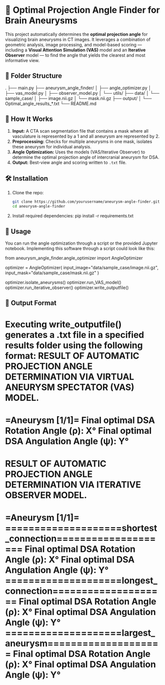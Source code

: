 # 🧠 Optimal Projection Angle Finder for Brain Aneurysms

This project automatically determines the **optimal projection angle** for visualizing brain aneurysms in CT images. It leverages a combination of geometric analysis, image processing, and model-based scoring — including a **Visual Attention Simulation (VAS)** model and an **Iterative Observer** model — to find the angle that yields the clearest and most informative view.

## 📂 Folder Structure
. ├── main.py ├── aneurysm_angle_finder/ │ ├── angle_optimizer.py │ ├── vas_model.py │ ├── observer_model.py │ └── utils/ ├── data/ │ └── sample_case/ │ ├── image.nii.gz │ └── mask.nii.gz ├── output/ │ └── Optimal_angle_results_*.txt └── README.md


## 🧠 How It Works

1. **Input:** A CTA scan segmentation file that contains a mask where all vasculature is represented by a 1 and all aneurysm are represented by 2.
2. **Preprocessing:** Checks for multiple aneurysms in one mask, isolates these aneurysm for individual analysis.
3. **Angle Optimization:** Uses the models (VAS/Iterative Observer) to determine the optimal projection angle of intercranial aneurysm for DSA.
4. **Output:** Best-view angle and scoring written to `.txt` file.

## 🛠️ Installation

1. Clone the repo:
   ```bash
   git clone https://github.com/yourusername/aneurysm-angle-finder.git
   cd aneurysm-angle-finder

2. Install required dependencies:
    pip install -r requirements.txt

## 🧪 Usage
You can run the angle optimization through a script or the provided Jupyter notebook. Implementing this software through a script could look like this:

from aneurysm_angle_finder.angle_optimizer import AngleOptimizer

optimizer = AngleOptimizer(
    input_image="data/sample_case/image.nii.gz",
    input_mask="data/sample_case/mask.nii.gz"
)

optimizer.isolate_aneurysms()
optimizer.run_VAS_model()
optimizer.run_iterative_observer()
optimizer.write_outputfile()

## 📝 Output Format
Executing write_outputfile() generates a .txt file in a specified results folder using the following format:
RESULT OF AUTOMATIC PROJECTION ANGLE DETERMINATION VIA VIRTUAL ANEURYSM SPECTATOR (VAS) MODEL.
===================================================================================
=Aneurysm [1/1]=
Final optimal DSA Rotation Angle (ρ): X°
Final optimal DSA Angulation Angle (ψ): Y°
===================================================================================
RESULT OF AUTOMATIC PROJECTION ANGLE DETERMINATION VIA ITERATIVE OBSERVER MODEL.
===================================================================================
=Aneurysm [1/1]=
====================shortest_connection====================
Final optimal DSA Rotation Angle (ρ): X°
Final optimal DSA Angulation Angle (ψ): Y°
====================longest_connection====================
Final optimal DSA Rotation Angle (ρ): X°
Final optimal DSA Angulation Angle (ψ): Y°
====================largest_aneurysm====================
Final optimal DSA Rotation Angle (ρ): X°
Final optimal DSA Angulation Angle (ψ): Y°
===================================================================================


